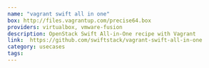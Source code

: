 ```yaml
---
name: "vagrant swift all in one"
box: http://files.vagrantup.com/precise64.box
providers: virtualbox, vmware-fusion
description: OpenStack Swift All-in-One recipe with Vagrant
link:  https://github.com/swiftstack/vagrant-swift-all-in-one
category: usecases 
tags: 
---
```


